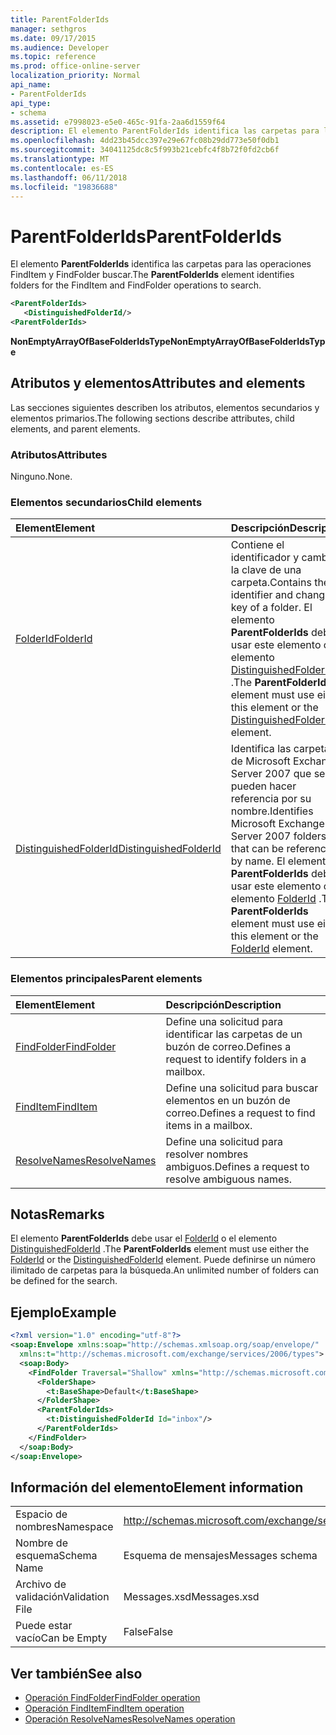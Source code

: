 ```yaml
---
title: ParentFolderIds
manager: sethgros
ms.date: 09/17/2015
ms.audience: Developer
ms.topic: reference
ms.prod: office-online-server
localization_priority: Normal
api_name:
- ParentFolderIds
api_type:
- schema
ms.assetid: e7998023-e5e0-465c-91fa-2aa6d1559f64
description: El elemento ParentFolderIds identifica las carpetas para las operaciones FindItem y FindFolder buscar.
ms.openlocfilehash: 4dd23b45dcc397e29e67fc08b29dd773e50f0db1
ms.sourcegitcommit: 34041125dc8c5f993b21cebfc4f8b72f0fd2cb6f
ms.translationtype: MT
ms.contentlocale: es-ES
ms.lasthandoff: 06/11/2018
ms.locfileid: "19836688"
---
```

# <a name="parentfolderids"></a><span data-ttu-id="dc276-103">ParentFolderIds</span><span class="sxs-lookup"><span data-stu-id="dc276-103">ParentFolderIds</span></span>

<span data-ttu-id="dc276-104">El elemento **ParentFolderIds** identifica las carpetas para las operaciones FindItem y FindFolder buscar.</span><span class="sxs-lookup"><span data-stu-id="dc276-104">The **ParentFolderIds** element identifies folders for the FindItem and FindFolder operations to search.</span></span> 
  
```xml
<ParentFolderIds>
   <DistinguishedFolderId/>
<ParentFolderIds>
```

<span data-ttu-id="dc276-105">**NonEmptyArrayOfBaseFolderIdsType**</span><span class="sxs-lookup"><span data-stu-id="dc276-105">**NonEmptyArrayOfBaseFolderIdsType**</span></span>

## <a name="attributes-and-elements"></a><span data-ttu-id="dc276-106">Atributos y elementos</span><span class="sxs-lookup"><span data-stu-id="dc276-106">Attributes and elements</span></span>

<span data-ttu-id="dc276-107">Las secciones siguientes describen los atributos, elementos secundarios y elementos primarios.</span><span class="sxs-lookup"><span data-stu-id="dc276-107">The following sections describe attributes, child elements, and parent elements.</span></span>
  
### <a name="attributes"></a><span data-ttu-id="dc276-108">Atributos</span><span class="sxs-lookup"><span data-stu-id="dc276-108">Attributes</span></span>

<span data-ttu-id="dc276-109">Ninguno.</span><span class="sxs-lookup"><span data-stu-id="dc276-109">None.</span></span>
  
### <a name="child-elements"></a><span data-ttu-id="dc276-110">Elementos secundarios</span><span class="sxs-lookup"><span data-stu-id="dc276-110">Child elements</span></span>

|<span data-ttu-id="dc276-111">**Element**</span><span class="sxs-lookup"><span data-stu-id="dc276-111">**Element**</span></span>|<span data-ttu-id="dc276-112">**Descripción**</span><span class="sxs-lookup"><span data-stu-id="dc276-112">**Description**</span></span>|
|:-----|:-----|
|[<span data-ttu-id="dc276-113">FolderId</span><span class="sxs-lookup"><span data-stu-id="dc276-113">FolderId</span></span>](folderid.md) <br/> |<span data-ttu-id="dc276-114">Contiene el identificador y cambiar la clave de una carpeta.</span><span class="sxs-lookup"><span data-stu-id="dc276-114">Contains the identifier and change key of a folder.</span></span> <span data-ttu-id="dc276-115">El elemento **ParentFolderIds** debe usar este elemento o el elemento [DistinguishedFolderId](distinguishedfolderid.md) .</span><span class="sxs-lookup"><span data-stu-id="dc276-115">The **ParentFolderIds** element must use either this element or the [DistinguishedFolderId](distinguishedfolderid.md) element.</span></span>  <br/> |
|[<span data-ttu-id="dc276-116">DistinguishedFolderId</span><span class="sxs-lookup"><span data-stu-id="dc276-116">DistinguishedFolderId</span></span>](distinguishedfolderid.md) <br/> |<span data-ttu-id="dc276-117">Identifica las carpetas de Microsoft Exchange Server 2007 que se pueden hacer referencia por su nombre.</span><span class="sxs-lookup"><span data-stu-id="dc276-117">Identifies Microsoft Exchange Server 2007 folders that can be referenced by name.</span></span> <span data-ttu-id="dc276-118">El elemento **ParentFolderIds** debe usar este elemento o el elemento [FolderId](folderid.md) .</span><span class="sxs-lookup"><span data-stu-id="dc276-118">The **ParentFolderIds** element must use either this element or the [FolderId](folderid.md) element.</span></span>  <br/> |
   
### <a name="parent-elements"></a><span data-ttu-id="dc276-119">Elementos principales</span><span class="sxs-lookup"><span data-stu-id="dc276-119">Parent elements</span></span>

|<span data-ttu-id="dc276-120">**Element**</span><span class="sxs-lookup"><span data-stu-id="dc276-120">**Element**</span></span>|<span data-ttu-id="dc276-121">**Descripción**</span><span class="sxs-lookup"><span data-stu-id="dc276-121">**Description**</span></span>|
|:-----|:-----|
|[<span data-ttu-id="dc276-122">FindFolder</span><span class="sxs-lookup"><span data-stu-id="dc276-122">FindFolder</span></span>](findfolder.md) <br/> |<span data-ttu-id="dc276-123">Define una solicitud para identificar las carpetas de un buzón de correo.</span><span class="sxs-lookup"><span data-stu-id="dc276-123">Defines a request to identify folders in a mailbox.</span></span>  <br/> |
|[<span data-ttu-id="dc276-124">FindItem</span><span class="sxs-lookup"><span data-stu-id="dc276-124">FindItem</span></span>](finditem.md) <br/> |<span data-ttu-id="dc276-125">Define una solicitud para buscar elementos en un buzón de correo.</span><span class="sxs-lookup"><span data-stu-id="dc276-125">Defines a request to find items in a mailbox.</span></span>  <br/> |
|[<span data-ttu-id="dc276-126">ResolveNames</span><span class="sxs-lookup"><span data-stu-id="dc276-126">ResolveNames</span></span>](resolvenames.md) <br/> |<span data-ttu-id="dc276-127">Define una solicitud para resolver nombres ambiguos.</span><span class="sxs-lookup"><span data-stu-id="dc276-127">Defines a request to resolve ambiguous names.</span></span>  <br/> |
   
## <a name="remarks"></a><span data-ttu-id="dc276-128">Notas</span><span class="sxs-lookup"><span data-stu-id="dc276-128">Remarks</span></span>

<span data-ttu-id="dc276-129">El elemento **ParentFolderIds** debe usar el [FolderId](folderid.md) o el elemento [DistinguishedFolderId](distinguishedfolderid.md) .</span><span class="sxs-lookup"><span data-stu-id="dc276-129">The **ParentFolderIds** element must use either the [FolderId](folderid.md) or the [DistinguishedFolderId](distinguishedfolderid.md) element.</span></span> <span data-ttu-id="dc276-130">Puede definirse un número ilimitado de carpetas para la búsqueda.</span><span class="sxs-lookup"><span data-stu-id="dc276-130">An unlimited number of folders can be defined for the search.</span></span> 
  
## <a name="example"></a><span data-ttu-id="dc276-131">Ejemplo</span><span class="sxs-lookup"><span data-stu-id="dc276-131">Example</span></span>

```XML
<?xml version="1.0" encoding="utf-8"?>
<soap:Envelope xmlns:soap="http://schemas.xmlsoap.org/soap/envelope/"
  xmlns:t="http://schemas.microsoft.com/exchange/services/2006/types">
  <soap:Body>
    <FindFolder Traversal="Shallow" xmlns="http://schemas.microsoft.com/exchange/services/2006/messages">
      <FolderShape>
        <t:BaseShape>Default</t:BaseShape>
      </FolderShape>
      <ParentFolderIds>
        <t:DistinguishedFolderId Id="inbox"/>
      </ParentFolderIds>
    </FindFolder>
  </soap:Body>
</soap:Envelope>
```

## <a name="element-information"></a><span data-ttu-id="dc276-132">Información del elemento</span><span class="sxs-lookup"><span data-stu-id="dc276-132">Element information</span></span>

|||
|:-----|:-----|
|<span data-ttu-id="dc276-133">Espacio de nombres</span><span class="sxs-lookup"><span data-stu-id="dc276-133">Namespace</span></span>  <br/> |http://schemas.microsoft.com/exchange/services/2006/messages  <br/> |
|<span data-ttu-id="dc276-134">Nombre de esquema</span><span class="sxs-lookup"><span data-stu-id="dc276-134">Schema Name</span></span>  <br/> |<span data-ttu-id="dc276-135">Esquema de mensajes</span><span class="sxs-lookup"><span data-stu-id="dc276-135">Messages schema</span></span>  <br/> |
|<span data-ttu-id="dc276-136">Archivo de validación</span><span class="sxs-lookup"><span data-stu-id="dc276-136">Validation File</span></span>  <br/> |<span data-ttu-id="dc276-137">Messages.xsd</span><span class="sxs-lookup"><span data-stu-id="dc276-137">Messages.xsd</span></span>  <br/> |
|<span data-ttu-id="dc276-138">Puede estar vacío</span><span class="sxs-lookup"><span data-stu-id="dc276-138">Can be Empty</span></span>  <br/> |<span data-ttu-id="dc276-139">False</span><span class="sxs-lookup"><span data-stu-id="dc276-139">False</span></span>  <br/> |
   
## <a name="see-also"></a><span data-ttu-id="dc276-140">Ver también</span><span class="sxs-lookup"><span data-stu-id="dc276-140">See also</span></span>

- [<span data-ttu-id="dc276-141">Operación FindFolder</span><span class="sxs-lookup"><span data-stu-id="dc276-141">FindFolder operation</span></span>](findfolder-operation.md)  
- [<span data-ttu-id="dc276-142">Operación FindItem</span><span class="sxs-lookup"><span data-stu-id="dc276-142">FindItem operation</span></span>](finditem-operation.md) 
- [<span data-ttu-id="dc276-143">Operación ResolveNames</span><span class="sxs-lookup"><span data-stu-id="dc276-143">ResolveNames operation</span></span>](resolvenames-operation.md)

